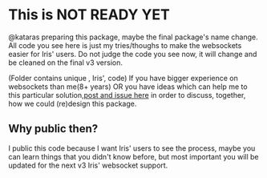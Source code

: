 # This is NOT READY YET

@kataras preparing this package, maybe the final package's name change. All code you see here is just my tries/thoughs to make the websockets easier for Iris' users.
Do not judge the code you see now, it will change and be cleaned on the final v3 version.

(Folder contains unique , Iris', code) If you have bigger experience on websockets than me(8+ years) OR you have ideas which can help me to this particular solution,[post and issue here](https://github.com/kataras/iris/issues) in order to discuss, together, how we could (re)design this package.

## Why public then?

I public this code because I want Iris' users  to see the process, maybe you can learn things that you didn't know before, but most important you will be updated for the next v3 Iris' websocket support.
